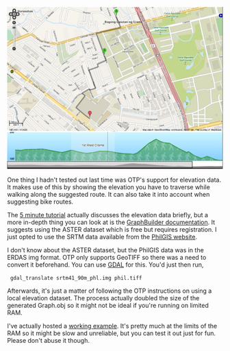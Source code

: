 <!-- 
.. link: 
.. description: 
.. tags: philippine-transit-app, programming
.. date: 2013/07/23 18:23:00
.. title: Elevation Data in OTP
.. slug: elevation-data-in-otp
-->

![OpenTripPlanner showing elevation data](../galleries/transit/otpelevation.png)

One thing I hadn't tested out last time was OTP's support for elevation data. It makes use of this by showing the elevation you have to traverse while walking along the suggested route. It can also take it into account when suggesting bike routes.

The [5 minute tutorial](https://github.com/openplans/OpenTripPlanner/wiki/FiveMinutes) actually discusses the elevation data briefly, but a more in-depth thing you can look at is the [GraphBuilder documentation](https://github.com/openplans/OpenTripPlanner/wiki/GraphBuilder#elevation-data). It suggests using the ASTER dataset which is free but requires registration. I just opted to use the SRTM data available from the [PhilGIS website](http://www.philgis.org/freegisdata.htm).

I don't know about the ASTER dataset, but the PhilGIS data was in the ERDAS img format. OTP only supports GeoTIFF so there was a need to convert it beforehand. You can use [GDAL](http://www.gdal.org/) for this. You'd just then run,

     gdal_translate srtm41_90m_phl.img phil.tiff

Afterwards, it's just a matter of following the OTP instructions on using a local elevation dataset. The process actually doubled the size of the generated Graph.obj so it might not be ideal if you're running on limited RAM.

I've actually hosted a [working example](http://maps.pleasantprogrammer.com). It's pretty much at the limits of the RAM so it might be slow and unreliable, but you can test it out just for fun. Please don't abuse it though.